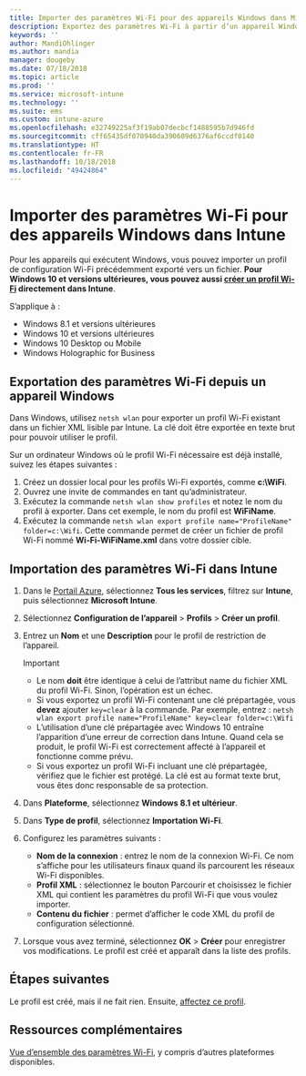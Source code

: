```yaml
---
title: Importer des paramètres Wi-Fi pour des appareils Windows dans Microsoft Intune - Azure | Microsoft Docs
description: Exportez des paramètres Wi-Fi à partir d’un appareil Windows dans un fichier XML à l’aide de netsh wlan. Ensuite, importez ce fichier dans Intune pour créer un profil Wi-Fi pour les appareils exécutant Windows 8.1, Windows 10 et Windows Holographic for Business.
keywords: ''
author: MandiOhlinger
ms.author: mandia
manager: dougeby
ms.date: 07/18/2018
ms.topic: article
ms.prod: ''
ms.service: microsoft-intune
ms.technology: ''
ms.suite: ems
ms.custom: intune-azure
ms.openlocfilehash: e32749225af3f19ab07decbcf1488595b7d946fd
ms.sourcegitcommit: cff65435df070940da390609d6376af6ccdf0140
ms.translationtype: HT
ms.contentlocale: fr-FR
ms.lasthandoff: 10/18/2018
ms.locfileid: "49424864"
---
```

# <a name="import-wi-fi-settings-for-windows-devices-in-intune"></a>Importer des paramètres Wi-Fi pour des appareils Windows dans Intune

Pour les appareils qui exécutent Windows, vous pouvez importer un profil de configuration Wi-Fi précédemment exporté vers un fichier. **Pour Windows 10 et versions ultérieures, vous pouvez aussi [créer un profil Wi-Fi](wi-fi-settings-windows.md) directement dans Intune**.

S’applique à :  
- Windows 8.1 et versions ultérieures
- Windows 10 et versions ultérieures
- Windows 10 Desktop ou Mobile
- Windows Holographic for Business

## <a name="export-wi-fi-settings-from-a-windows-device"></a>Exportation des paramètres Wi-Fi depuis un appareil Windows

Dans Windows, utilisez `netsh wlan` pour exporter un profil Wi-Fi existant dans un fichier XML lisible par Intune. La clé doit être exportée en texte brut pour pouvoir utiliser le profil.

Sur un ordinateur Windows où le profil Wi-Fi nécessaire est déjà installé, suivez les étapes suivantes :

1. Créez un dossier local pour les profils Wi-Fi exportés, comme **c:\WiFi**.
2. Ouvrez une invite de commandes en tant qu’administrateur.
3. Exécutez la commande `netsh wlan show profiles` et notez le nom du profil à exporter. Dans cet exemple, le nom du profil est **WiFiName**.
4. Exécutez la commande `netsh wlan export profile name="ProfileName" folder=c:\Wifi`. Cette commande permet de créer un fichier de profil Wi-Fi nommé **Wi-Fi-WiFiName.xml** dans votre dossier cible.

## <a name="import-the-wi-fi-settings-into-intune"></a>Importation des paramètres Wi-Fi dans Intune

1. Dans le [Portail Azure](https://portal.azure.com), sélectionnez **Tous les services**, filtrez sur **Intune**, puis sélectionnez **Microsoft Intune**.
2. Sélectionnez **Configuration de l’appareil** > **Profils** > **Créer un profil**.
3. Entrez un **Nom** et une **Description** pour le profil de restriction de l’appareil.

    > [!IMPORTANT]
    > - Le nom **doit** être identique à celui de l’attribut name du fichier XML du profil Wi-Fi. Sinon, l’opération est un échec.
    > - Si vous exportez un profil Wi-Fi contenant une clé prépartagée, vous **devez** ajouter `key=clear` à la commande. Par exemple, entrez : `netsh wlan export profile name="ProfileName" key=clear folder=c:\Wifi`
    > - L’utilisation d’une clé prépartagée avec Windows 10 entraîne l’apparition d’une erreur de correction dans Intune. Quand cela se produit, le profil Wi-Fi est correctement affecté à l’appareil et fonctionne comme prévu.
    > - Si vous exportez un profil Wi-Fi incluant une clé prépartagée, vérifiez que le fichier est protégé. La clé est au format texte brut, vous êtes donc responsable de sa protection.

4. Dans **Plateforme**, sélectionnez **Windows 8.1 et ultérieur**.
5. Dans **Type de profil**, sélectionnez **Importation Wi-Fi**.
6. Configurez les paramètres suivants :
    - **Nom de la connexion** : entrez le nom de la connexion Wi-Fi. Ce nom s’affiche pour les utilisateurs finaux quand ils parcourent les réseaux Wi-Fi disponibles.
    - **Profil XML** : sélectionnez le bouton Parcourir et choisissez le fichier XML qui contient les paramètres du profil Wi-Fi que vous voulez importer.
    - **Contenu du fichier** : permet d’afficher le code XML du profil de configuration sélectionné.
7. Lorsque vous avez terminé, sélectionnez **OK** > **Créer** pour enregistrer vos modifications. Le profil est créé et apparaît dans la liste des profils.

## <a name="next-steps"></a>Étapes suivantes

Le profil est créé, mais il ne fait rien. Ensuite, [affectez ce profil](device-profile-assign.md).

## <a name="more-resources"></a>Ressources complémentaires

[Vue d’ensemble des paramètres Wi-Fi](wi-fi-settings-configure.md), y compris d’autres plateformes disponibles.